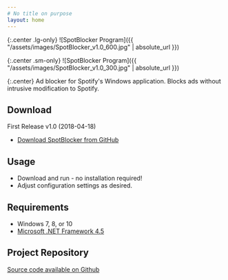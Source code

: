 ```yaml
---
# No title on purpose
layout: home
---
```


{:.center .lg-only}
![SpotBlocker Program]({{ "/assets/images/SpotBlocker_v1.0_600.jpg" | absolute_url }})

{:.center .sm-only}
![SpotBlocker Program]({{ "/assets/images/SpotBlocker_v1.0_300.jpg" | absolute_url }})

{:.center}
Ad blocker for Spotify's Windows application. Blocks ads without intrusive modification to Spotify.

## Download
First Release v1.0 (2018-04-18)
* [Download SpotBlocker from GitHub](https://github.com/TheEyeOfBrows/SpotBlocker/releases/latest)

## Usage
* Download and run - no installation required!
* Adjust configuration settings as desired.

## Requirements
* Windows 7, 8, or 10
* [Microsoft .NET Framework 4.5](https://www.microsoft.com/en-us/download/details.aspx?id=30653)

## Project Repository
[Source code available on Github](https://github.com/TheEyeOfBrows/SpotBlocker)